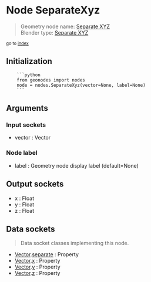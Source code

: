 
# Node SeparateXyz

> Geometry node name: [Separate XYZ](https://docs.blender.org/manual/en/latest/modeling/geometry_nodes/vector/separate_xyz.html)<br>
  Blender type: [Separate XYZ](https://docs.blender.org/api/current/bpy.types.ShaderNodeSeparateXYZ.html)
  
<sub>go to [index](/docs/index.md)</sub>

Initialization
--------------
        
        ```python
        from geonodes import nodes
        node = nodes.SeparateXyz(vector=None, label=None)
        ```



## Arguments


### Input sockets

- vector : Vector

### Node label

- label : Geometry node display label (default=None)

## Output sockets

- x : Float
- y : Float
- z : Float

## Data sockets

> Data socket classes implementing this node.
  
  
- [Vector](/docs/sockets/Vector.md).[separate](/docs/sockets/Vector.md#separate) : Property
- [Vector](/docs/sockets/Vector.md).[x](/docs/sockets/Vector.md#x) : Property
- [Vector](/docs/sockets/Vector.md).[y](/docs/sockets/Vector.md#y) : Property
- [Vector](/docs/sockets/Vector.md).[z](/docs/sockets/Vector.md#z) : Property
  
